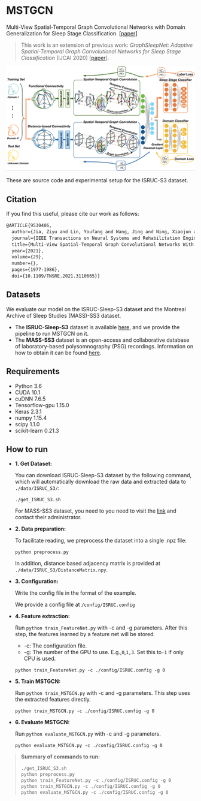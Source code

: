 # MSTGCN

Multi-View Spatial-Temporal Graph Convolutional Networks with Domain Generalization for Sleep Stage Classification. [[paper](https://ieeexplore.ieee.org/document/9530406)]

> This work is an extension of previous work: *GraphSleepNet: Adaptive Spatial-Temporal Graph Convolutional Networks for Sleep Stage Classification* (IJCAI 2020) [[paper](https://www.ijcai.org/proceedings/2020/184)].

![model_architecture](fig/MSTGCN.png)

These are source code and experimental setup for the ISRUC-S3 dataset.

## Citation

If you find this useful, please cite our work as follows:

```latex
@ARTICLE{9530406,
  author={Jia, Ziyu and Lin, Youfang and Wang, Jing and Ning, Xiaojun and He, Yuanlai and Zhou, Ronghao and Zhou, Yuhan and Lehman, Li-wei H.},
  journal={IEEE Transactions on Neural Systems and Rehabilitation Engineering}, 
  title={Multi-View Spatial-Temporal Graph Convolutional Networks With Domain Generalization for Sleep Stage Classification}, 
  year={2021},
  volume={29},
  number={},
  pages={1977-1986},
  doi={10.1109/TNSRE.2021.3110665}}
```


## Datasets

We evaluate our model on the ISRUC-Sleep-S3 dataset and the Montreal Archive of Sleep Studies (MASS)-SS3 dataset.

- The **ISRUC-Sleep-S3** dataset is available [here](https://sleeptight.isr.uc.pt/), and we provide the pipeline to run MSTGCN on it.
- The **MASS-SS3** dataset is an open-access and collaborative database of laboratory-based polysomnography (PSG) recordings. Information on how to obtain it can be found [here](http://massdb.herokuapp.com/en/).

## Requirements

- Python 3.6
- CUDA 10.1
- cuDNN 7.6.5
- Tensorflow-gpu 1.15.0
- Keras 2.3.1
- numpy 1.15.4
- scipy 1.1.0
- scikit-learn 0.21.3

## How to run

- **1. Get Dataset:**
  
  You can download ISRUC-Sleep-S3 dataset by the following command, which will automatically download the raw data and extracted data to `./data/ISRUC_S3/`:

  ```shell
  ./get_ISRUC_S3.sh
  ```

  For MASS-SS3 dataset, you need to you need to visit the [link](http://massdb.herokuapp.com/en/) and contact their administrator.

- **2. Data preparation:**

  To facilitate reading, we preprocess the dataset into a single .npz file:

  ```shell
  python preprocess.py
  ```
  
  In addition, distance based adjacency matrix is provided at `./data/ISRUC_S3/DistanceMatrix.npy`.
  
- **3. Configuration:**

  Write the config file in the format of the example.

  We provide a config file at `/config/ISRUC.config`

- **4. Feature extraction:**

  Run `python train_FeatureNet.py` with -c and -g parameters. After this step, the features learned by a feature net will be stored.

  + -c: The configuration file.
  + -g: The number of the GPU to use. E.g.,`0`,`1,3`. Set this to`-1` if only CPU is used.

  ```shell
  python train_FeatureNet.py -c ./config/ISRUC.config -g 0
  ```

- **5. Train MSTGCN:**

  Run `python train_MSTGCN.py` with -c and -g parameters. This step uses the extracted features directly. 

    ```shell
  python train_MSTGCN.py -c ./config/ISRUC.config -g 0
    ```

- **6. Evaluate MSTGCN:**

  Run `python evaluate_MSTGCN.py` with -c and -g parameters.

    ```shell
  python evaluate_MSTGCN.py -c ./config/ISRUC.config -g 0
    ```


> **Summary of commands to run:**
>
> ```shell
> ./get_ISRUC_S3.sh
> python preprocess.py
> python train_FeatureNet.py -c ./config/ISRUC.config -g 0
> python train_MSTGCN.py -c ./config/ISRUC.config -g 0
> python evaluate_MSTGCN.py -c ./config/ISRUC.config -g 0
> ```
>

